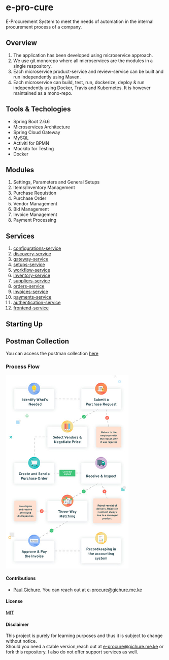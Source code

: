 # e-pro-cure
E-Procurement System to meet the needs of automation in the internal procurement process of a company.  
## Overview
1.  The application has been developed using microservice approach.  
2.  We use git monorepo where all microservices are the modules in a single respository.
3.  Each microservice product-service and review-service can be built and run independently using Maven.
4.  Each microservice can build, test, run, dockerize, deploy & run independently using Docker, Travis and Kubernetes. It is however maintained as a mono-repo.

## Tools & Techologies
-  Spring Boot 2.6.6
-  Microservices Architecture
-  Spring Cloud Gateway
-  MySQL
-  Activiti for BPMN
-  Mockito for Testing
-  Docker

## Modules
1.  Settings, Parameters and General Setups
2.  Items/Inventory Management
3.  Purchase Requistion
4.  Purchase Order
5.  Vendor Management
6.  Bid Management
7.  Invoice Management
8.  Payment Processing

## Services
1.  [configurations-service](configurations-service/README.md)
2.  [discovery-service](discovery-service/README.md)
3.  [gateway-service](gateway-service/README.md)
4.  [setups-service](setups-service/README.md)
5.  [workflow-service](workflow-service/README.md)
6.  [inventory-service](inventory-service/README.md)
7.  [suppliers-service](suppliers-service/README.md)
8.  [orders-service](orders-service/README.md)
9.  [invoices-service](invoices-service/README.md)
10. [payments-service](payments-service/README.md)
11. [authentication-service](authentication-service/README.md)
12. [frontend-service](ui-service/README.md)

## Starting Up

## Postman Collection
You can access the postman collection [here]()  
### Process Flow
![](resources/images/process_flow.jpg)

#### Contributions
-  [Paul Gichure](https://linkedin.com/in/gichure). You can reach out at e-procure@gichure.me.ke

#### License
[MIT](LICENSE.md)

#### Disclaimer
This project is purely for learning purposes and thus it is subject to change without notice.  
Should you need a stable version,reach out at e-procure@gichure.me.ke or fork this repository. 
 I also do not offer support services as well.  
